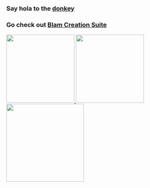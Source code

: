 ### Say hola to the [donkey](https://github.com/theTwist84/ManagedDonkey)
### Go check out [Blam Creation Suite](https://github.com/ChimpsAtSea/Blam-Creation-Suite#blam-creation-suite)

<a href="https://github.com/theTwist84">
  <img height="180em" src="https://github-readme-stats.vercel.app/api/top-langs/?username=theTwist84&theme=dark&layout=compact" />
  <img height="180em" src="https://github-readme-stats.vercel.app/api?username=theTwist84&theme=dark&include_all_commits=true&show_icons=true" />
</a>
<a href="https://wakatime.com/@Twister">
  <img height="205em" src="https://github-readme-stats.vercel.app/api/wakatime?username=Twister&theme=dark&hide_title=true" />
</a>
